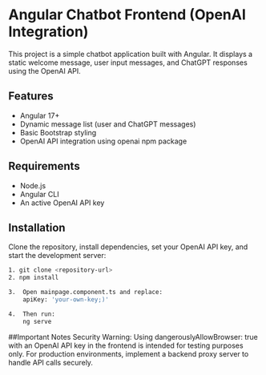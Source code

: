 # Angular Chatbot Frontend (OpenAI Integration)

This project is a simple chatbot application built with Angular. It displays a static welcome message, user input messages, and ChatGPT responses using the OpenAI API.

## Features
- Angular 17+
- Dynamic message list (user and ChatGPT messages)
- Basic Bootstrap styling
- OpenAI API integration using openai npm package

## Requirements
- Node.js
- Angular CLI
- An active OpenAI API key

## Installation
Clone the repository, install dependencies, set your OpenAI API key, and start the development server:

```bash
1. git clone <repository-url>
2. npm install

3.  Open mainpage.component.ts and replace:
    apiKey: 'your-own-key;)'

4.  Then run:
    ng serve
```  
##Important Notes
Security Warning: Using dangerouslyAllowBrowser: true with an OpenAI API key in the frontend is intended for testing purposes only. For production environments, implement a backend proxy server to handle API calls securely.

